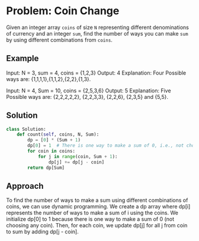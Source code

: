 # Problem: Coin Change

Given an integer array `coins` of size `N` representing different denominations of currency and an integer `sum`, find the number of ways you can make `sum` by using different combinations from `coins`.

## Example

Input: N = 3, sum = 4, coins = {1,2,3}
Output: 4
Explanation: Four Possible ways are: {1,1,1,1},{1,1,2},{2,2},{1,3}.

Input: N = 4, Sum = 10, coins = {2,5,3,6}
Output: 5
Explanation: Five Possible ways are: {2,2,2,2,2}, {2,2,3,3}, {2,2,6}, {2,3,5} and {5,5}.



## Solution

```python
class Solution:
    def count(self, coins, N, Sum):
        dp = [0] * (Sum + 1)
        dp[0] = 1  # There is one way to make a sum of 0, i.e., not choosing any coin.
        for coin in coins:
            for j in range(coin, Sum + 1):
                dp[j] += dp[j - coin]
        return dp[Sum]
```
## Approach

To find the number of ways to make a sum using different combinations of coins, we can use dynamic programming. We create a dp array where dp[i] represents the number of ways to make a sum of i using the coins. We initialize dp[0] to 1 because there is one way to make a sum of 0 (not choosing any coin). Then, for each coin, we update dp[j] for all j from coin to sum by adding dp[j - coin].